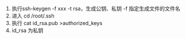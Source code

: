 1. 执行ssh-keygen -f xxx -t rsa，生成公钥、私钥 -f 指定生成文件的文件名
2. 进入 cd /root/.ssh
3. 执行 cat id_rsa.pub >authorized_keys
4. id_rsa 为私钥
